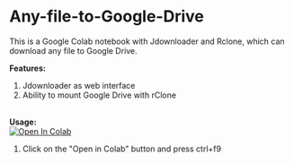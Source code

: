 # Any-file-to-Google-Drive
This is a Google Colab notebook with Jdownloader and Rclone, which can download any file to Google Drive. 

<b>Features:</b>
1. Jdownloader as web interface
2. Ability to mount Google Drive with rClone

<br><b>Usage:</b>
<br>
<a href="https://colab.research.google.com/github/sudo-ken/Any-file-to-Google-Drive/blob/master/Any_file_to_Google_Drive.ipynb" target="_parent\"><img src="https://colab.research.google.com/assets/colab-badge.svg" alt="Open In Colab"/></a>
1. Click on the "Open in Colab" button and press ctrl+f9
